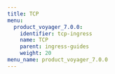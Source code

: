 ```yaml
---
title: TCP
menu:
  product_voyager_7.0.0:
    identifier: tcp-ingress
    name: TCP
    parent: ingress-guides
    weight: 20
menu_name: product_voyager_7.0.0
---
```

